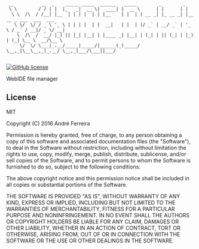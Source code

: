 ``` 
 __          __  _    _____ _____  ______   _____        _        _                         
 \ \        / / | |  |_   _|  __ \|  ____| |  __ \      | |      | |                        
  \ \  /\  / /__| |__  | | | |  | | |__    | |  | | __ _| |_ __ _| |__   __ _ ___  ___  ___ 
   \ \/  \/ / _ \ '_ \ | | | |  | |  __|   | |  | |/ _` | __/ _` | '_ \ / _` / __|/ _ \/ __|
    \  /\  /  __/ |_) || |_| |__| | |____ _| |__| | (_| | || (_| | |_) | (_| \__ \  __/\__ \
     \/  \/ \___|_.__/_____|_____/|______(_)_____/ \__,_|\__\__,_|_.__/ \__,_|___/\___||___/
                                                                                                                                                                                                                                                                                                                                                                                                                              
```                                                                                                                                                 

[![GitHub license](https://img.shields.io/badge/license-MIT-blue.svg)](https://raw.githubusercontent.com/jsrun/core.system.settings/master/LICENSE)

WebIDE file manager
 

## License

  MIT
  
  Copyright (C) 2016 André Ferreira

  Permission is hereby granted, free of charge, to any person obtaining a copy of this software and associated documentation files (the "Software"), to deal in the Software without restriction, including without limitation the rights to use, copy, modify, merge, publish, distribute, sublicense, and/or sell copies of the Software, and to permit persons to whom the Software is furnished to do so, subject to the following conditions:

  The above copyright notice and this permission notice shall be included in all copies or substantial portions of the Software.

  THE SOFTWARE IS PROVIDED "AS IS", WITHOUT WARRANTY OF ANY KIND, EXPRESS OR IMPLIED, INCLUDING BUT NOT LIMITED TO THE WARRANTIES OF MERCHANTABILITY, FITNESS FOR A PARTICULAR PURPOSE AND NONINFRINGEMENT. IN NO EVENT SHALL THE AUTHORS OR COPYRIGHT HOLDERS BE LIABLE FOR ANY CLAIM, DAMAGES OR OTHER LIABILITY, WHETHER IN AN ACTION OF CONTRACT, TORT OR OTHERWISE, ARISING FROM, OUT OF OR IN CONNECTION WITH THE SOFTWARE OR THE USE OR OTHER DEALINGS IN THE SOFTWARE.